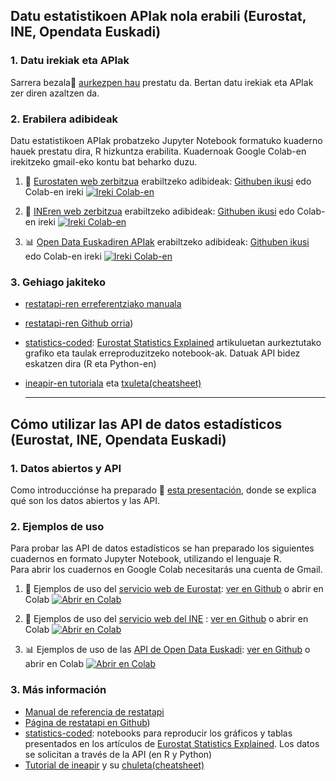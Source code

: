 ## Datu estatistikoen APIak nola erabili (Eurostat, INE, Opendata Euskadi)

###  **1. Datu irekiak eta APIak**

Sarrera bezala📘 [aurkezpen hau](doc/API_doc_eu.md) prestatu da. Bertan datu irekiak eta APIak zer diren azaltzen da.

### 2. Erabilera adibideak

Datu estatistikoen APIak probatzeko Jupyter Notebook formatuko kuaderno hauek prestatu dira, R hizkuntza erabilita. Kuadernoak Google Colab-en irekitzeko gmail-eko kontu bat beharko duzu.

1. 📘  [Eurostaten web zerbitzua](https://ec.europa.eu/eurostat/web/user-guides/data-browser/api-data-access/api-getting-started#APIGettingstarted-Gettingstarted) erabiltzeko adibideak: [Githuben ikusi](code_examples/eu/API_Eurostat_eu.ipynb) edo Colab-en ireki [![Ireki Colab-en](https://colab.research.google.com/assets/colab-badge.svg)](https://colab.research.google.com/github/uxue-sudupe/API-adibideak/blob/main/code_examples/eu/API_Eurostat_eu.ipynb)  

2. 📙  [INEren web zerbitzua](https://www.ine.es/dyngs/DAB/index.htm?cid=1099) erabiltzeko adibideak: [Githuben ikusi](code_examples/eu/API_INE_eu.ipynb) edo Colab-en ireki [![Ireki Colab-en](https://colab.research.google.com/assets/colab-badge.svg)](https://colab.research.google.com/github/uxue-sudupe/API-adibideak/blob/main/code_examples/eu/API_INE_eu.ipynb)  

3. 📊 [Open Data Euskadiren APIak](https://opendata.euskadi.eus/apiak/-/open-data-euskadiko-apiak/) erabiltzeko adibideak:  [Githuben ikusi](code_examples/eu/API_Opendata_Euskadi_eu.ipynb) edo Colab-en ireki [![Ireki Colab-en](https://colab.research.google.com/assets/colab-badge.svg)](https://colab.research.google.com/github/uxue-sudupe/API-adibideak/blob/main/code_examples/eu/API_Opendata_Euskadi_eu.ipynb)  

### 3. Gehiago jakiteko

* [restatapi-ren erreferentziako manuala](https://cran.r-project.org/web/packages/restatapi/refman/restatapi.html)
* [restatapi-ren Github orria](https://github.com/eurostat/restatapi))

* [statistics-coded](https://github.com/eurostat/statistics-coded): [Eurostat Statistics Explained](https://ec.europa.eu/eurostat/statistics-explained/index.php?title=Main_Page) artikuluetan aurkeztutako grafiko eta taulak erreproduzitzeko notebook-ak. Datuak API bidez eskatzen dira (R eta Python-en)
* [ineapir-en tutoriala](https://github.com/es-ine/tutorial-ineapir) eta  [txuleta(cheatsheet)](https://raw.githubusercontent.com/es-ine/ineapir/main/man/figures/ineapir.pdf)
  
  ---
  
## Cómo utilizar las API de datos estadísticos (Eurostat, INE, Opendata Euskadi)

### **1. Datos abiertos y API**

Como introducciónse ha preparado 📘 [esta presentación](doc/API_doc_es.md), donde se explica qué son los datos abiertos y las API.

### 2. Ejemplos de uso

Para probar las API de datos estadísticos se han preparado los siguientes cuadernos en formato Jupyter Notebook, utilizando el lenguaje R.  
Para abrir los cuadernos en Google Colab necesitarás una cuenta de Gmail.

1. 📘  Ejemplos de uso del [servicio web de Eurostat](https://ec.europa.eu/eurostat/web/user-guides/data-browser/api-data-access/api-getting-started#APIGettingstarted-Gettingstarted): [ver en Github](code_examples/es/API_Eurostat_es.ipynb) o abrir en Colab [![Abrir en Colab](https://colab.research.google.com/assets/colab-badge.svg)](https://colab.research.google.com/github/uxue-sudupe/API-adibideak/blob/main/code_examples/es/API_Eurostat_es.ipynb)  

2. 📙  Ejemplos de uso del [servicio web del INE](https://www.ine.es/dyngs/DAB/index.htm?cid=1099) : [ver en Github](code_examples/es/API_INE_es.ipynb) o abrir en Colab [![Abrir en Colab](https://colab.research.google.com/assets/colab-badge.svg)](https://colab.research.google.com/github/uxue-sudupe/API-adibideak/blob/main/code_examples/es/API_INE_es.ipynb)  

3. 📊  Ejemplos de uso de las [API de Open Data Euskadi](https://opendata.euskadi.eus/apis/-/apis-open-data/): [ver en Github](code_examples/es/API_Opendata_Euskadi_es.ipynb) o abrir en Colab [![Abrir en Colab](https://colab.research.google.com/assets/colab-badge.svg)](https://colab.research.google.com/github/uxue-sudupe/API-adibideak/blob/main/code_examples/es/API_Opendata_Euskadi_es.ipynb)  

### 3. Más información

* [Manual de referencia de restatapi](https://cran.r-project.org/web/packages/restatapi/refman/restatapi.html)
* [Página de restatapi en Github](https://github.com/eurostat/restatapi))
* [statistics-coded](https://github.com/eurostat/statistics-coded): notebooks para reproducir los gráficos y tablas presentados en los artículos de [Eurostat Statistics Explained](https://ec.europa.eu/eurostat/statistics-explained/index.php?title=Main_Page). Los datos se solicitan a través de la API (en R y Python)
* [Tutorial de ineapir](https://github.com/es-ine/tutorial-ineapir) y su [chuleta(cheatsheet)](https://raw.githubusercontent.com/es-ine/ineapir/main/man/figures/ineapir.pdf)
  







